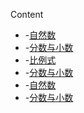 Content

- -[自然数](Занятие-1-2-3-自然数.md)
- -[分数与小数](Занятие-4-5-分数与小数.md)
- -[比例式](Занятие-6-比例式.md)
- -[分数与小数](Занятие-4-5-分数与小数.md)
- -[自然数](Занятие-1-2-3-自然数.md)
- -[分数与小数](Занятие-4-5-分数与小数.md)